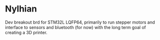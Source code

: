 # Nylhian

Dev breakout brd for STM32L LQFP64, primarily to run stepper motors and interface to sensors and bluetooth (for now) with the long term goal of creating a 3D printer.
